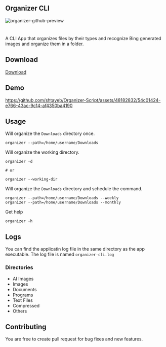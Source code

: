 ## Organizer CLI
![organizer-github-preview](https://github.com/shtayeb/Organizer-Script/assets/48182832/8bff8cee-c0de-45b4-ae17-9a76f2e9cd78)
#
A CLI App that organizes files by their types and recognize Bing generated images and organize them in a folder.

## Download 
[Download](https://github.com/shtayeb/Organizer-Script/releases)

## Demo
https://github.com/shtayeb/Organizer-Script/assets/48182832/54c01424-e766-43ac-9c14-af4350ba4190


## Usage
Will organize the `Downloads` directory once.

```shell
organizer --path=/home/username/Downloads
```
Will organize the working directory.
```shell
organizer -d

# or

organizer --working-dir
```

Will organize the `Downloads` directory and schedule the command.

```shell
organizer --path=/home/username/Downloads --weekly
organizer --path=/home/username/Downloads --monthly
```
Get help
```shell
organizer -h
```
## Logs
You can find the applicatin log file in the same directory as the app executable.
The log file is named `organizer-cli.log`

### Directories
- AI Images
- Images
- Documents
- Programs
- Text Files
- Compressed
- Others

## Contributing
You are free to create pull request for bug fixes and new features.

